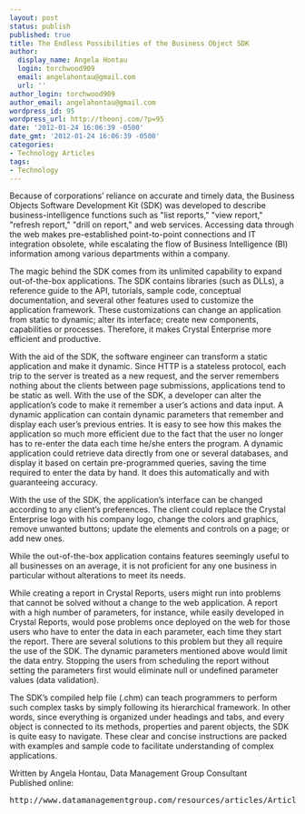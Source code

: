 ```yaml
---
layout: post
status: publish
published: true
title: The Endless Possibilities of the Business Object SDK
author:
  display_name: Angela Hontau
  login: torchwood909
  email: angelahontau@gmail.com
  url: ''
author_login: torchwood909
author_email: angelahontau@gmail.com
wordpress_id: 95
wordpress_url: http://theonj.com/?p=95
date: '2012-01-24 16:06:39 -0500'
date_gmt: '2012-01-24 16:06:39 -0500'
categories:
- Technology Articles
tags:
- Technology
---
```

<p>Because of corporations’ reliance on accurate and timely data, the Business Objects Software Development Kit (SDK) was developed to describe business-intelligence functions such as "list reports," "view report," "refresh report," "drill on report," and web services. Accessing data through the web makes pre-established point-to-point connections and IT integration obsolete, while escalating the flow of Business Intelligence (BI) information among various departments within a company.</p>
<p>The magic behind the SDK comes from its unlimited capability to expand out-of-the-box applications. The SDK contains libraries (such as DLLs), a reference guide to the API, tutorials, sample code, conceptual documentation, and several other features used to customize the application framework. These customizations can change an application from static to dynamic; alter its interface; create new components, capabilities or processes. Therefore, it makes Crystal Enterprise more efficient and productive. </p>
<p>With the aid of the SDK, the software engineer can transform a static application and make it dynamic. Since HTTP is a stateless protocol, each trip to the server is treated as a new request, and the server remembers nothing about the clients between page submissions, applications tend to be static as well. With the use of the SDK, a developer can alter the application’s code to make it remember a user’s actions and data input. A dynamic application can contain dynamic parameters that remember and display each user’s previous entries. It is easy to see how this makes the application so much more efficient due to the fact that the user no longer has to re-enter the data each time he/she enters the program. A dynamic application could retrieve data directly from one or several databases, and display it based on certain pre-programmed queries, saving the time required to enter the data by hand. It does this automatically and with guaranteeing accuracy. </p>
<p>With the use of the SDK, the application’s interface can be changed according to any client’s preferences. The client could replace the Crystal Enterprise logo with his company logo, change the colors and graphics, remove unwanted buttons; update the elements and controls on a page; or add new ones. </p>
<p>While the out-of-the-box application contains features seemingly useful to all businesses on an average, it is not proficient for any one business in particular without alterations to meet its needs. </p>
<p>While creating a report in Crystal Reports, users might run into problems that cannot be solved without a change to the web application. A report with a high number of parameters, for instance, while easily developed in Crystal Reports, would pose problems once deployed on the web for those users who have to enter the data in each parameter, each time they start the report. There are several solutions to this problem but they all require the use of the SDK. The dynamic parameters mentioned above would limit the data entry. Stopping the users from scheduling the report without setting the parameters first would eliminate null or undefined parameter values (data validation). </p>
<p>The SDK’s compiled help file (.chm) can teach programmers to perform such complex tasks by simply following its hierarchical framework. In other words, since everything is organized under headings and tabs, and every object is connected to its methods, properties and parent objects, the SDK is quite easy to navigate. These clear and concise instructions are packed with examples and sample code to facilitate understanding of complex applications. </p>
<p>Written by Angela Hontau, Data Management Group Consultant<br />
Published online:
<pre>
http://www.datamanagementgroup.com/resources/articles/Article_EndlessPossibilitiesOfTheBusinessObjectsSDK.asp
</pre>
</p>
